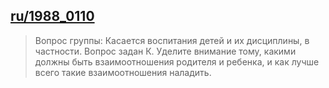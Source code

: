 ## [ru/1988_0110](ru/1988/1988_0110)


> Вопрос группы: Касается воспитания детей и их дисциплины, в частности. Вопрос задан К. Уделите внимание тому, какими должны быть взаимоотношения родителя и ребенка, и как лучше всего такие взаимоотношения наладить.

[<i class="fas fa-file-pdf"></i>](http://llresearch.org/transcripts/issues/1988_russian/1988_0110.aspx) [<i class="fas fa-external-link-alt"></i>](http://llresearch.org/transcripts/issues/1988_russian/1988_0110.aspx)
 